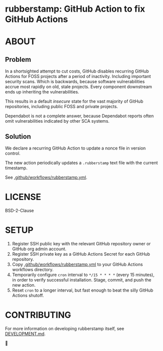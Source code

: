 # rubberstamp: GitHub Action to fix GitHub Actions

# ABOUT

## Problem

In a shortsighted attempt to cut costs, GitHub disables recurring GitHub Actions for FOSS projects after a period of inactivity. Including important security scans. Which is backwards, because software vulnerabilities accrue most rapidly on old, stale projects. Every component downstream ends up inheriting the vulnerabilities.

This results in a default *insecure* state for the vast majority of GitHub repositories, including public FOSS and private projects.

Dependabot is not a complete answer, because Dependabot reports often omit vulnerabilities indicated by other SCA systems.

## Solution

We declare a recurring GitHub Action to update a nonce file in version control.

The new action periodically updates a `.rubberstamp` text file with the current timestamp.

See [.github/workflows/rubberstamp.yml](.github/workflows/rubberstamp.yml).

# LICENSE

BSD-2-Clause

# SETUP

1. Register SSH public key with the relevant GitHub repository owner or GitHub org admin account.
2. Register SSH private key as a GitHub Actions Secret for each GitHub repository.
3. Copy [.github/workflows/rubberstamp.yml](.github/workflows/rubberstamp.yml) to your GitHub Actions workflows directory.
4. Temporarily configure `cron` interval to `*/15 * * * *` (every 15 minutes), in order to verify successful installation. Stage, commit, and push the new action.
5. Reset `cron` to a longer interval, but fast enough to beat the silly GitHub Actions shutoff.

# CONTRIBUTING

For more information on developing rubberstamp itself, see [DEVELOPMENT.md](DEVELOPMENT.md).

🔴
